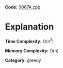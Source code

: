 **Code:** [0067A.cpp](./0067A.cpp)

# Explanation

**Time Complexity:** O(n<sup>2</sup>)

**Memory Complexity:** O(n) 

**Category:** greedy
